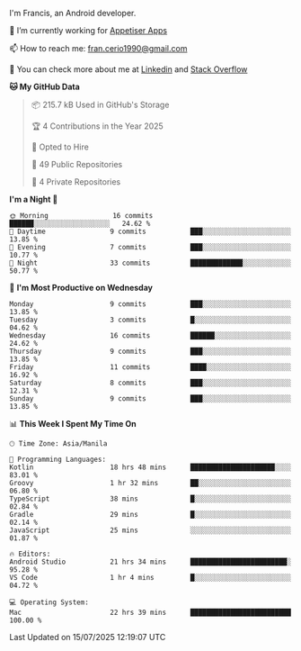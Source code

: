 
I'm Francis, an Android developer.

🔭 I’m currently working for [Appetiser Apps](http://appetiser.com.au)

📫 How to reach me: fran.cerio1990@gmail.com

👀 You can check more about me at [Linkedin](https://www.linkedin.com/in/francerio/) and [Stack Overflow](https://stackoverflow.com/users/1614267/fran-ceriu)



<!--START_SECTION:waka-->
**🐱 My GitHub Data** 

> 📦 215.7 kB Used in GitHub's Storage 
 > 
> 🏆 4 Contributions in the Year 2025
 > 
> 💼 Opted to Hire
 > 
> 📜 49 Public Repositories 
 > 
> 🔑 4 Private Repositories 
 > 
**I'm a Night 🦉** 

```text
🌞 Morning                16 commits          ██████░░░░░░░░░░░░░░░░░░░   24.62 % 
🌆 Daytime                9 commits           ███░░░░░░░░░░░░░░░░░░░░░░   13.85 % 
🌃 Evening                7 commits           ███░░░░░░░░░░░░░░░░░░░░░░   10.77 % 
🌙 Night                  33 commits          █████████████░░░░░░░░░░░░   50.77 % 
```
📅 **I'm Most Productive on Wednesday** 

```text
Monday                   9 commits           ███░░░░░░░░░░░░░░░░░░░░░░   13.85 % 
Tuesday                  3 commits           █░░░░░░░░░░░░░░░░░░░░░░░░   04.62 % 
Wednesday                16 commits          ██████░░░░░░░░░░░░░░░░░░░   24.62 % 
Thursday                 9 commits           ███░░░░░░░░░░░░░░░░░░░░░░   13.85 % 
Friday                   11 commits          ████░░░░░░░░░░░░░░░░░░░░░   16.92 % 
Saturday                 8 commits           ███░░░░░░░░░░░░░░░░░░░░░░   12.31 % 
Sunday                   9 commits           ███░░░░░░░░░░░░░░░░░░░░░░   13.85 % 
```


📊 **This Week I Spent My Time On** 

```text
🕑︎ Time Zone: Asia/Manila

💬 Programming Languages: 
Kotlin                   18 hrs 48 mins      █████████████████████░░░░   83.01 % 
Groovy                   1 hr 32 mins        ██░░░░░░░░░░░░░░░░░░░░░░░   06.80 % 
TypeScript               38 mins             █░░░░░░░░░░░░░░░░░░░░░░░░   02.84 % 
Gradle                   29 mins             █░░░░░░░░░░░░░░░░░░░░░░░░   02.14 % 
JavaScript               25 mins             ░░░░░░░░░░░░░░░░░░░░░░░░░   01.87 % 

🔥 Editors: 
Android Studio           21 hrs 34 mins      ████████████████████████░   95.28 % 
VS Code                  1 hr 4 mins         █░░░░░░░░░░░░░░░░░░░░░░░░   04.72 % 

💻 Operating System: 
Mac                      22 hrs 39 mins      █████████████████████████   100.00 % 
```


 Last Updated on 15/07/2025 12:19:07 UTC
<!--END_SECTION:waka-->
